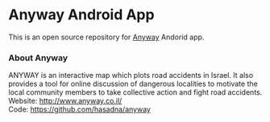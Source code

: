 Anyway Android App
================
This is an open source repository for [Anyway](http://www.anyway.co.il) Andorid app.

### About Anyway
ANYWAY is an interactive map which plots road accidents in Israel. 
It also provides a tool for online discussion of dangerous localities to motivate the local community members to take collective action and fight road accidents. 
Website: http://www.anyway.co.il/  
Code: https://github.com/hasadna/anyway  
